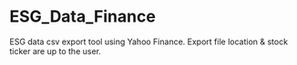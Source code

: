 # ESG_Data_Finance
ESG data csv export tool using Yahoo Finance.
Export file location & stock ticker are up to the user.
